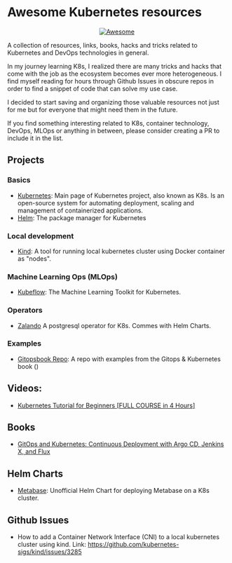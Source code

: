 # Awesome Kubernetes resources

<div align="center" markdown="1">

[![Awesome](https://cdn.rawgit.com/sindresorhus/awesome/d7305f38d29fed78fa85652e3a63e154dd8e8829/media/badge.svg)](https://github.com/sindresorhus/awesome)&#160;

</div>

A collection of resources, links, books, hacks and tricks related to Kubernetes and DevOps technologies in general.

In my journey learning K8s, I realized there are many tricks and hacks that come with the job as the ecosystem becomes ever more heterogeneous.
I find myself reading for hours through Github Issues in obscure repos in order to find a snippet of code that can solve my use case.

I decided to start saving and organizing those valuable resources not just for me but for everyone that might need them in the future.

If you find something interesting related to K8s, container technology, DevOps, MLOps or anything in between, please consider creating a PR to include it in the list.

## Projects

### Basics

- [Kubernetes](https://kubernetes.io/): Main page of Kubernetes project, also known as K8s. Is an open-source system for automating deployment, scaling and management of containerized applications.
- [Helm](https://helm.sh/): The package manager for Kubernetes

### Local development

- [Kind](https://kind.sigs.k8s.io/): A tool for running local kubernetes cluster using Docker container as "nodes".

### Machine Learning Ops (MLOps)

- [Kubeflow](https://www.kubeflow.org/): The Machine Learning Toolkit for Kubernetes.

### Operators

- [Zalando](https://github.com/zalando/postgres-operator) A postgresql operator for K8s. Commes with Helm Charts.

### Examples

- [Gitopsbook Repo](https://github.com/gitopsbook/resources): A repo with examples from the Gitops & Kubernetes book ()

## Videos:

- [Kubernetes Tutorial for Beginners [FULL COURSE in 4 Hours]
  ](https://youtu.be/X48VuDVv0do?si=dTQdG-9DVqsOyuQo)

## Books

- [GitOps and Kubernetes: Continuous Deployment with Argo CD, Jenkins X, and Flux](https://a.co/d/hGZ1JvC)

## Helm Charts

- [Metabase](https://github.com/pmint93/helm-charts/tree/master/charts/metabase/templates): Unofficial Helm Chart for deploying Metabase on a K8s cluster.

## Github Issues

- How to add a Container Network Interface (CNI) to a local kubernetes cluster using kind. Link: https://github.com/kubernetes-sigs/kind/issues/3285
